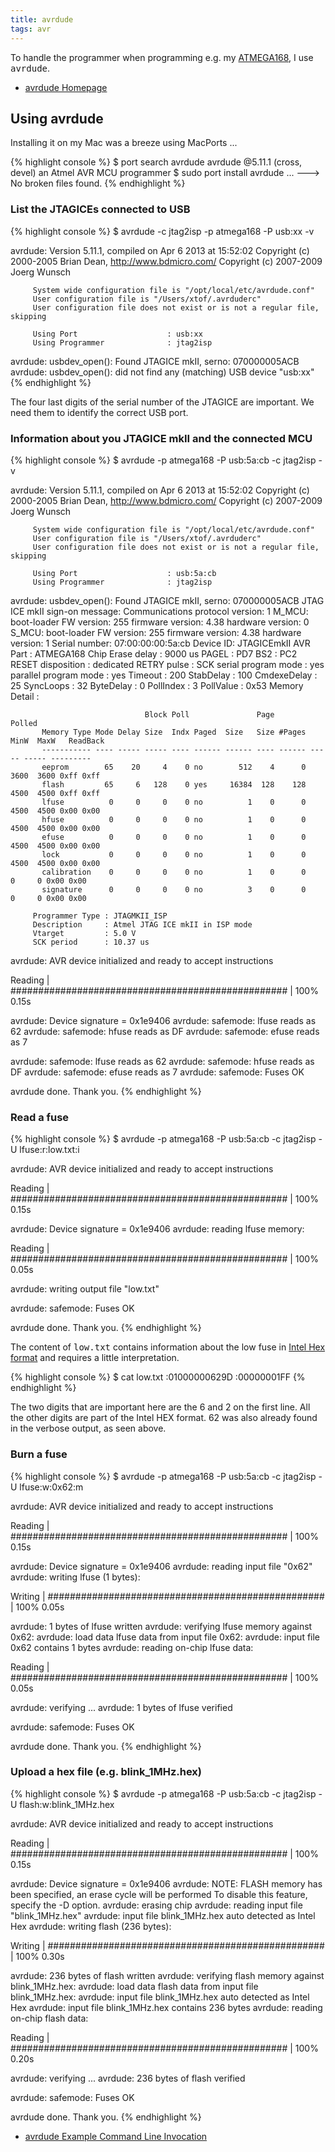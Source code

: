 ```yaml
---
title: avrdude
tags: avr
---
```


To handle the programmer when programming e.g. my [ATMEGA168](ATMEGA168.html),
I use <tt>avrdude</tt>.

* [avrdude Homepage](http://www.nongnu.org/avrdude/)

## Using avrdude

Installing it on my Mac was a breeze using MacPorts ...

{% highlight console %}
$ port search avrdude
avrdude @5.11.1 (cross, devel)
    an Atmel AVR MCU programmer
$ sudo port install avrdude
...
---> No broken files found.
{% endhighlight %}

### List the JTAGICEs connected to USB

{% highlight console %}
$ avrdude -c jtag2isp -p atmega168 -P usb:xx -v

avrdude: Version 5.11.1, compiled on Apr  6 2013 at 15:52:02
         Copyright (c) 2000-2005 Brian Dean, http://www.bdmicro.com/
         Copyright (c) 2007-2009 Joerg Wunsch

         System wide configuration file is "/opt/local/etc/avrdude.conf"
         User configuration file is "/Users/xtof/.avrduderc"
         User configuration file does not exist or is not a regular file, skipping

         Using Port                    : usb:xx
         Using Programmer              : jtag2isp
avrdude: usbdev_open(): Found JTAGICE mkII, serno: 070000005ACB
avrdude: usbdev_open(): did not find any (matching) USB device "usb:xx"
{% endhighlight %}

The four last digits of the serial number of the JTAGICE are important. We need
them to identify the correct USB port.

### Information about you JTAGICE mkII and the connected MCU

{% highlight console %}
$ avrdude -p atmega168 -P usb:5a:cb -c jtag2isp -v

avrdude: Version 5.11.1, compiled on Apr  6 2013 at 15:52:02
         Copyright (c) 2000-2005 Brian Dean, http://www.bdmicro.com/
         Copyright (c) 2007-2009 Joerg Wunsch

         System wide configuration file is "/opt/local/etc/avrdude.conf"
         User configuration file is "/Users/xtof/.avrduderc"
         User configuration file does not exist or is not a regular file, skipping

         Using Port                    : usb:5a:cb
         Using Programmer              : jtag2isp
avrdude: usbdev_open(): Found JTAGICE mkII, serno: 070000005ACB
JTAG ICE mkII sign-on message:
Communications protocol version: 1
M_MCU:
  boot-loader FW version:        255
  firmware version:              4.38
  hardware version:              0
S_MCU:
  boot-loader FW version:        255
  firmware version:              4.38
  hardware version:              1
Serial number:                   07:00:00:00:5a:cb
Device ID:                       JTAGICEmkII
         AVR Part                      : ATMEGA168
         Chip Erase delay              : 9000 us
         PAGEL                         : PD7
         BS2                           : PC2
         RESET disposition             : dedicated
         RETRY pulse                   : SCK
         serial program mode           : yes
         parallel program mode         : yes
         Timeout                       : 200
         StabDelay                     : 100
         CmdexeDelay                   : 25
         SyncLoops                     : 32
         ByteDelay                     : 0
         PollIndex                     : 3
         PollValue                     : 0x53
         Memory Detail                 :

                                  Block Poll               Page                       Polled
           Memory Type Mode Delay Size  Indx Paged  Size   Size #Pages MinW  MaxW   ReadBack
           ----------- ---- ----- ----- ---- ------ ------ ---- ------ ----- ----- ---------
           eeprom        65    20     4    0 no        512    4      0  3600  3600 0xff 0xff
           flash         65     6   128    0 yes     16384  128    128  4500  4500 0xff 0xff
           lfuse          0     0     0    0 no          1    0      0  4500  4500 0x00 0x00
           hfuse          0     0     0    0 no          1    0      0  4500  4500 0x00 0x00
           efuse          0     0     0    0 no          1    0      0  4500  4500 0x00 0x00
           lock           0     0     0    0 no          1    0      0  4500  4500 0x00 0x00
           calibration    0     0     0    0 no          1    0      0     0     0 0x00 0x00
           signature      0     0     0    0 no          3    0      0     0     0 0x00 0x00

         Programmer Type : JTAGMKII_ISP
         Description     : Atmel JTAG ICE mkII in ISP mode
         Vtarget         : 5.0 V
         SCK period      : 10.37 us

avrdude: AVR device initialized and ready to accept instructions

Reading | ################################################## | 100% 0.15s

avrdude: Device signature = 0x1e9406
avrdude: safemode: lfuse reads as 62
avrdude: safemode: hfuse reads as DF
avrdude: safemode: efuse reads as 7

avrdude: safemode: lfuse reads as 62
avrdude: safemode: hfuse reads as DF
avrdude: safemode: efuse reads as 7
avrdude: safemode: Fuses OK

avrdude done.  Thank you.
{% endhighlight %}

### Read a fuse

{% highlight console %}
$ avrdude -p atmega168 -P usb:5a:cb -c jtag2isp -U lfuse:r:low.txt:i

avrdude: AVR device initialized and ready to accept instructions

Reading | ################################################## | 100% 0.15s

avrdude: Device signature = 0x1e9406
avrdude: reading lfuse memory:

Reading | ################################################## | 100% 0.05s

avrdude: writing output file "low.txt"

avrdude: safemode: Fuses OK

avrdude done.  Thank you.
{% endhighlight %}

The content of <tt>low.txt</tt> contains information about the low fuse in
[Intel Hex format](http://en.wikipedia.org/wiki/Intel_HEX) and requires a
little interpretation.

{% highlight console %}
$ cat low.txt 
:01000000629D
:00000001FF
{% endhighlight %}

The two digits that are important here are the 6 and 2 on the first line. All
the other digits are part of the Intel HEX format. 62 was also already found in
the verbose output, as seen above.

### Burn a fuse

{% highlight console %}
$ avrdude -p atmega168 -P usb:5a:cb -c jtag2isp -U lfuse:w:0x62:m

avrdude: AVR device initialized and ready to accept instructions

Reading | ################################################## | 100% 0.15s

avrdude: Device signature = 0x1e9406
avrdude: reading input file "0x62"
avrdude: writing lfuse (1 bytes):

Writing | ################################################## | 100% 0.05s

avrdude: 1 bytes of lfuse written
avrdude: verifying lfuse memory against 0x62:
avrdude: load data lfuse data from input file 0x62:
avrdude: input file 0x62 contains 1 bytes
avrdude: reading on-chip lfuse data:

Reading | ################################################## | 100% 0.05s

avrdude: verifying ...
avrdude: 1 bytes of lfuse verified

avrdude: safemode: Fuses OK

avrdude done.  Thank you.
{% endhighlight %}

### Upload a hex file (e.g. blink_1MHz.hex)

{% highlight console %}
$ avrdude -p atmega168 -P usb:5a:cb -c jtag2isp    -U flash:w:blink_1MHz.hex 

avrdude: AVR device initialized and ready to accept instructions

Reading | ################################################## | 100% 0.15s

avrdude: Device signature = 0x1e9406
avrdude: NOTE: FLASH memory has been specified, an erase cycle will be performed
         To disable this feature, specify the -D option.
avrdude: erasing chip
avrdude: reading input file "blink_1MHz.hex"
avrdude: input file blink_1MHz.hex auto detected as Intel Hex
avrdude: writing flash (236 bytes):

Writing | ################################################## | 100% 0.30s

avrdude: 236 bytes of flash written
avrdude: verifying flash memory against blink_1MHz.hex:
avrdude: load data flash data from input file blink_1MHz.hex:
avrdude: input file blink_1MHz.hex auto detected as Intel Hex
avrdude: input file blink_1MHz.hex contains 236 bytes
avrdude: reading on-chip flash data:

Reading | ################################################## | 100% 0.20s

avrdude: verifying ...
avrdude: 236 bytes of flash verified

avrdude: safemode: Fuses OK

avrdude done.  Thank you.
{% endhighlight %}

* [avrdude Example Command Line Invocation](http://www.nongnu.org/avrdude/user-manual/avrdude_6.html)
